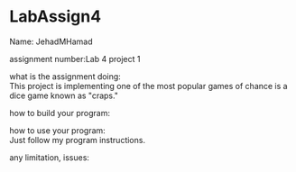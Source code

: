 # LabAssign4

Name: JehadMHamad

assignment number:Lab 4 project 1

what is the assignment doing:                                                                                                             
This project is implementing one of the most popular games of chance is a dice game known as "craps."

how to build your program:                                                                                                                


how to use your program:                                                                                                                  
Just follow my program instructions.

any limitation, issues:                                                                                                                

